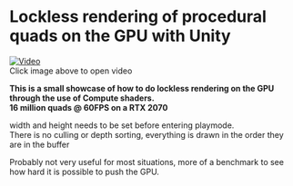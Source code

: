 # Lockless rendering of procedural quads on the GPU with Unity

[![Video](https://user-images.githubusercontent.com/4514574/91391266-e8848400-e839-11ea-8404-d1d96f3d04fc.png)](https://streamable.com/e/7acmup)  
Click image above to open video

**This is a small showcase of how to do lockless rendering on the GPU through the use of Compute shaders.**  
**16 million quads @ 60FPS on a RTX 2070**


width and height needs to be set before entering playmode.  
There is no culling or depth sorting, everything is drawn in the order they are in the buffer  

Probably not very useful for most situations, more of a benchmark to see how hard it is possible to push the GPU.